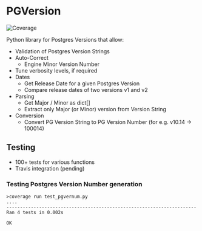 # PGVersion

![Coverage](https://api.travis-ci.org/robins/pgversion.svg?branch=master)

Python library for Postgres Versions that allow:
- Validation of Postgres Version Strings
- Auto-Correct
  - Engine Minor Version Number
- Tune verbosity levels, if required
- Dates
  - Get Release Date for a given Postgres Version
  - Compare release dates of two versions v1 and v2
- Parsing
  - Get Major / Minor as dict[]
  - Extract only Major (or Minor) version from Version String
- Conversion
  - Convert PG Version String to PG Version Number (for e.g. v10.14 -> 100014)


## Testing
- 100+ tests for various functions
- Travis integration (pending)


### Testing Postgres Version Number generation
```
>coverage run test_pgvernum.py
....
----------------------------------------------------------------------
Ran 4 tests in 0.002s

OK
```